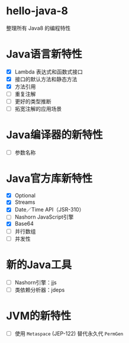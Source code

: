 # hello-java-8
整理所有 Java8 的编程特性

# Java语言新特性
- [x] Lambda 表达式和函数式接口
- [x] 接口的默认方法和静态方法
- [x] 方法引用
- [ ] 重复注解
- [ ] 更好的类型推断
- [ ] 拓宽注解的应用场景

# Java编译器的新特性
- [ ] 参数名称

# Java官方库新特性
- [x] Optional
- [x] Streams
- [x] Date／Time API（JSR-310）
- [ ] Nashorn JavaScript引擎
- [x] Base64
- [ ] 并行数组
- [ ] 并发性

# 新的Java工具
- [ ] Nashorn引擎：jjs
- [ ] 类依赖分析器：jdeps

# JVM的新特性
- [ ] 使用 `Metaspace` (JEP-122) 替代永久代 `PermGen` 
